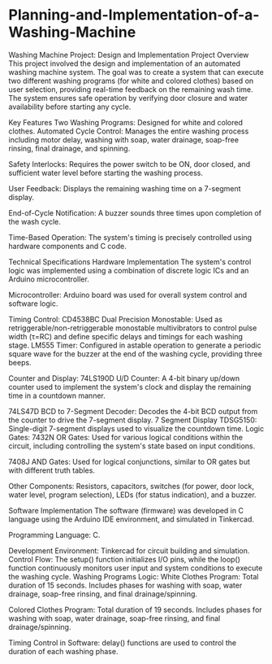 # Planning-and-Implementation-of-a-Washing-Machine
Washing Machine Project: Design and Implementation
Project Overview
This project involved the design and implementation of an automated washing machine system. The goal was to create a system that can execute two different washing programs (for white and colored clothes) based on user selection, providing real-time feedback on the remaining wash time. The system ensures safe operation by verifying door closure and water availability before starting any cycle. 


Key Features
Two Washing Programs: Designed for white and colored clothes. 
Automated Cycle Control: Manages the entire washing process including motor delay, washing with soap, water drainage, soap-free rinsing, final drainage, and spinning. 

Safety Interlocks: Requires the power switch to be ON, door closed, and sufficient water level before starting the washing process. 


User Feedback: Displays the remaining washing time on a 7-segment display. 

End-of-Cycle Notification: A buzzer sounds three times upon completion of the wash cycle. 

Time-Based Operation: The system's timing is precisely controlled using hardware components and C code. 



Technical Specifications
Hardware Implementation
The system's control logic was implemented using a combination of discrete logic ICs and an Arduino microcontroller. 



Microcontroller: Arduino board was used for overall system control and software logic. 


Timing Control:
CD4538BC Dual Precision Monostable: Used as retriggerable/non-retriggerable monostable multivibrators to control pulse width (τ=RC) and define specific delays and timings for each washing stage. 
LM555 Timer: Configured in astable operation to generate a periodic square wave for the buzzer at the end of the washing cycle, providing three beeps. 

Counter and Display:
74LS190D U/D Counter: A 4-bit binary up/down counter used to implement the system's clock and display the remaining time in a countdown manner. 




74LS47D BCD to 7-Segment Decoder: Decodes the 4-bit BCD output from the counter to drive the 7-segment display. 
7 Segment Display TDSG5150: Single-digit 7-segment displays used to visualize the countdown time. 
Logic Gates:
7432N OR Gates: Used for various logical conditions within the circuit, including controlling the system's state based on input conditions. 

7408J AND Gates: Used for logical conjunctions, similar to OR gates but with different truth tables. 



Other Components: Resistors, capacitors, switches (for power, door lock, water level, program selection), LEDs (for status indication), and a buzzer. 


Software Implementation
The software (firmware) was developed in C language using the Arduino IDE environment, and simulated in Tinkercad. 


Programming Language: C. 

Development Environment: Tinkercad for circuit building and simulation. 
Control Flow: The setup() function initializes I/O pins, while the loop() function continuously monitors user input and system conditions to execute the washing cycle. 
Washing Programs Logic:
White Clothes Program: Total duration of 15 seconds. Includes phases for washing with soap, water drainage, soap-free rinsing, and final drainage/spinning. 




Colored Clothes Program: Total duration of 19 seconds. Includes phases for washing with soap, water drainage, soap-free rinsing, and final drainage/spinning. 




Timing Control in Software: delay() functions are used to control the duration of each washing phase. 
